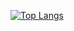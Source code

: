 [![Top Langs](https://github-readme-stats.vercel.app/api/top-langs/?username=binderb&layout=compact&theme=transparent)](https://github.com/anuraghazra/github-readme-stats)
